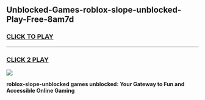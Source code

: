 
## Unblocked-Games-roblox-slope-unblocked-Play-Free-8am7d
<h3>
<a href="https://premium76.site?title=roblox-slope-unblocked&ref=20M">CLICK TO PLAY</a></h3>
<hr>

<h3>
<a href="https://premium76.site?title=roblox-slope-unblocked&ref=20M">CLICK 2 PLAY</a>
  
</h3>

<a href="https://premium76.site?title=roblox-slope-unblocked&ref=19M"><img src="https://clearcache.store/games.png"></a>


**roblox-slope-unblocked games unblocked: Your Gateway to Fun and Accessible Online Gaming**
